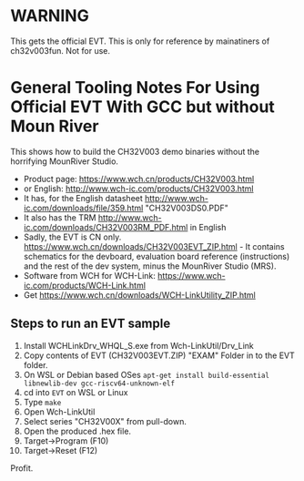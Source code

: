 # WARNING

This gets the official EVT.  This is only for reference by mainatiners of ch32v003fun.  Not for use.

# General Tooling Notes For Using Official EVT With GCC but without Moun River

This shows how to build the CH32V003 demo binaries without the horrifying MounRiver Studio.

* Product page: https://www.wch.cn/products/CH32V003.html
* or English: http://www.wch-ic.com/products/CH32V003.html
* It has, for the English datasheet http://www.wch-ic.com/downloads/file/359.html "CH32V003DS0.PDF"
* It also has the TRM http://www.wch-ic.com/downloads/CH32V003RM_PDF.html in English
* Sadly, the EVT is CN only. https://www.wch.cn/downloads/CH32V003EVT_ZIP.html - It contains schematics for the devboard, evaluation board reference (instructions) and the rest of the dev system, minus the MounRiver Studio (MRS).
* Software from WCH for WCH-Link: https://www.wch-ic.com/products/WCH-Link.html
* Get https://www.wch.cn/downloads/WCH-LinkUtility_ZIP.html

## Steps to run an EVT sample

1. Install WCHLinkDrv_WHQL_S.exe from Wch-LinkUtil/Drv_Link
2. Copy contents of EVT (CH32V003EVT.ZIP) "EXAM" Folder in to the EVT folder.
3. On WSL or Debian based OSes `apt-get install build-essential libnewlib-dev gcc-riscv64-unknown-elf`
4. cd into `EVT` on WSL or Linux
5. Type `make`
6. Open Wch-LinkUtil
7. Select series "CH32V00X" from pull-down.
8. Open the produced .hex file.
9. Target->Program (F10)
10. Target->Reset (F12)

Profit.


